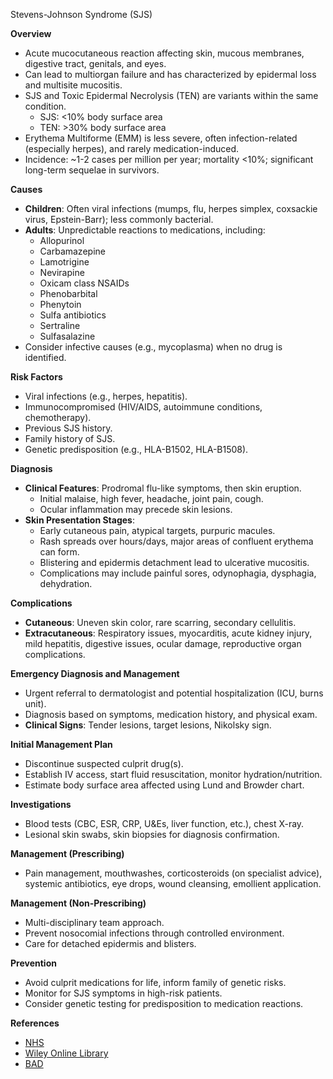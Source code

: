 Stevens-Johnson Syndrome (SJS)

**Overview**
- Acute mucocutaneous reaction affecting skin, mucous membranes, digestive tract, genitals, and eyes.
- Can lead to multiorgan failure and has characterized by epidermal loss and multisite mucositis.
- SJS and Toxic Epidermal Necrolysis (TEN) are variants within the same condition. 
  - SJS: <10% body surface area
  - TEN: >30% body surface area
- Erythema Multiforme (EMM) is less severe, often infection-related (especially herpes), and rarely medication-induced.
- Incidence: ~1-2 cases per million per year; mortality <10%; significant long-term sequelae in survivors.

**Causes**
- **Children**: Often viral infections (mumps, flu, herpes simplex, coxsackie virus, Epstein-Barr); less commonly bacterial.
- **Adults**: Unpredictable reactions to medications, including:
  - Allopurinol
  - Carbamazepine
  - Lamotrigine
  - Nevirapine
  - Oxicam class NSAIDs
  - Phenobarbital 
  - Phenytoin
  - Sulfa antibiotics
  - Sertraline
  - Sulfasalazine
- Consider infective causes (e.g., mycoplasma) when no drug is identified.

**Risk Factors**
- Viral infections (e.g., herpes, hepatitis).
- Immunocompromised (HIV/AIDS, autoimmune conditions, chemotherapy).
- Previous SJS history.
- Family history of SJS.
- Genetic predisposition (e.g., HLA-B1502, HLA-B1508).

**Diagnosis**
- **Clinical Features**: Prodromal flu-like symptoms, then skin eruption.
  - Initial malaise, high fever, headache, joint pain, cough.
  - Ocular inflammation may precede skin lesions.
- **Skin Presentation Stages**:
  - Early cutaneous pain, atypical targets, purpuric macules.
  - Rash spreads over hours/days, major areas of confluent erythema can form.
  - Blistering and epidermis detachment lead to ulcerative mucositis.
  - Complications may include painful sores, odynophagia, dysphagia, dehydration.

**Complications**
- **Cutaneous**: Uneven skin color, rare scarring, secondary cellulitis.
- **Extracutaneous**: Respiratory issues, myocarditis, acute kidney injury, mild hepatitis, digestive issues, ocular damage, reproductive organ complications.

**Emergency Diagnosis and Management**
- Urgent referral to dermatologist and potential hospitalization (ICU, burns unit).
- Diagnosis based on symptoms, medication history, and physical exam.
- **Clinical Signs**: Tender lesions, target lesions, Nikolsky sign.

**Initial Management Plan**
- Discontinue suspected culprit drug(s).
- Establish IV access, start fluid resuscitation, monitor hydration/nutrition.
- Estimate body surface area affected using Lund and Browder chart.

**Investigations**
- Blood tests (CBC, ESR, CRP, U&Es, liver function, etc.), chest X-ray.
- Lesional skin swabs, skin biopsies for diagnosis confirmation.

**Management (Prescribing)**
- Pain management, mouthwashes, corticosteroids (on specialist advice), systemic antibiotics, eye drops, wound cleansing, emollient application.

**Management (Non-Prescribing)**
- Multi-disciplinary team approach.
- Prevent nosocomial infections through controlled environment.
- Care for detached epidermis and blisters.

**Prevention**
- Avoid culprit medications for life, inform family of genetic risks.
- Monitor for SJS symptoms in high-risk patients.
- Consider genetic testing for predisposition to medication reactions.

**References**
- [NHS](https://www.nhs.uk/conditions/stevens-johnson-syndrome/)
- [Wiley Online Library](https://onlinelibrary-wiley-com.manchester.idm.oclc.org/doi/epdf/10.1111/bjd.14530)
- [BAD](https://www.bad.org.uk/shared/get-file.ashx?id=3970&itemtype=document)